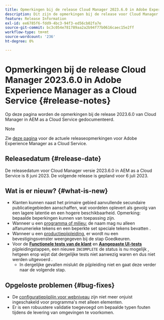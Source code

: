 ```yaml
---
title: Opmerkingen bij de release Cloud Manager 2023.6.0 in Adobe Experience Manager as a Cloud Service
description: Dit zijn de opmerkingen bij de release voor Cloud Manager 2023.6.0 in AEM as a Cloud Service.
feature: Release Information
exl-id: ee6785f6-fdd9-4bc3-94f3-ed56cb02fa7e
source-git-commit: bc3c054e781789aa2a2b94f77b0616caec15e2ff
workflow-type: tm+mt
source-wordcount: '236'
ht-degree: 0%

---
```


# Opmerkingen bij de release Cloud Manager 2023.6.0 in Adobe Experience Manager as a Cloud Service {#release-notes}

Op deze pagina worden de opmerkingen bij de release 2023.6.0 van Cloud Manager in AEM as a Cloud Service gedocumenteerd.

>[!NOTE]
>
>Zie [deze pagina](/help/release-notes/release-notes-cloud/release-notes-current.md) voor de actuele releaseopmerkingen voor Adobe Experience Manager as a Cloud Service.

## Releasedatum {#release-date}

De releasedatum voor Cloud Manager versie 2023.6.0 in AEM as a Cloud Service is 8 juni 2023. De volgende release is gepland voor 6 juli 2023.

## Wat is er nieuw? {#what-is-new}

* Klanten kunnen naast het primaire gebied aanvullende secundaire publicatiegebieden aanschaffen, wat voordelen oplevert als gevolg van een lagere latentie en een hogere beschikbaarheid. Opmerking: bepaalde beperkingen kunnen van toepassing zijn.
* Wanneer u een [programma of milieu;](/help/implementing/cloud-manager/getting-access-to-aem-in-cloud/program-types.md) de naam mag nu alleen alfanumerieke tekens en een beperkte set speciale tekens bevatten .
* Wanneer u een [productiepijpleiding,](/help/implementing/cloud-manager/configuring-pipelines/configuring-production-pipelines.md) er wordt nu een bevestigingsvenster weergegeven bij de stap Goedkeuren.
* Voor de **[Functionele tests van de klant](/help/implementing/cloud-manager/functional-testing.md#custom-functional-testing)** en **[Aangepaste UI-tests](/help/implementing/cloud-manager/ui-testing.md)** pijpleidingstappen, een nieuwe `INCOMPLETE` de status is nu mogelijk , hetgeen erop wijst dat dergelijke tests niet aanwezig waren en dus niet werden uitgevoerd .
   * In dergelijke gevallen mislukt de pijpleiding niet en gaat deze verder naar de volgende stap.

## Opgeloste problemen {#bug-fixes}

* De [configuratiepijplijn voor webniveau](/help/implementing/cloud-manager/configuring-pipelines/introduction-ci-cd-pipelines.md#web-tier-config-pipelines) zijn niet meer onjuist ingeschakeld voor programma&#39;s met alleen elementen.
* Er is een robuustere validatie toegevoegd om bepaalde typen fouten tijdens de levering van omgevingen te voorkomen.
